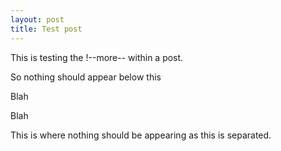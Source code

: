 ```yaml
---
layout: post
title: Test post
---
```


This is testing the !--more-- within a post.

So nothing should appear below this

<!--more-->

Blah

Blah 

This is where nothing should be appearing as this is separated.